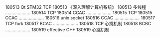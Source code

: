 180513  Qt STM32 TCP
180513  《深入理解计算机系统》
180513  多线程
....................
180514  TCP
180514  CCAC
....................
180515  TCP
180515  CCAC
....................
180516  unix socket
180516  CCAC
....................
180517  TCP fork
180517  BCAC
....................
180518  TCP 心跳机制
180518  BCBC
....................
180519  effective C++
180519  心跳机制
